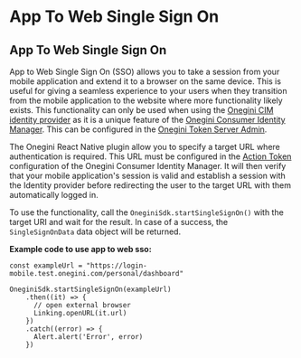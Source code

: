 # App To Web Single Sign On

## App To Web Single Sign On

App to Web Single Sign On (SSO) allows you to take a session from your mobile application and extend it to a browser on the same device. This is useful for giving a seamless experience to your users when they transition from the mobile application to the website where more functionality likely exists. This functionality can only be used when using the [Onegini CIM identity provider](https://docs-single-tenant.onegini.com/msp/stable/token-server/topics/general-app-config/identity-providers/identity-providers.html#configure-a-onegini-cim-identity-provider) as it is a unique feature of the [Onegini Consumer Identity Manager](https://docs-single-tenant.onegini.com/cim/idp/7.35.0/). This can be configured in the [Onegini Token Server Admin](https://docs-single-tenant.onegini.com/msp/stable/token-server/topics/general-app-config/identity-providers/identity-providers.html#configure-a-onegini-cim-identity-provider).

The Onegini React Native plugin allow you to specify a target URL where authentication is required. This URL must be configured in the [Action Token](https://docs-single-tenant.onegini.com/cim/idp/7.35.0/topic-guides/authentication/action-token-login.html) configuration of the Onegini Consumer Identity Manager. It will then verify that your mobile application's session is valid and establish a session with the Identity provider before redirecting the user to the target URL with them automatically logged in.

To use the functionality, call the `OneginiSdk.startSingleSignOn()` with the target URI and wait for the result. In case of a success, the `SingleSignOnData` data object will be returned.

**Example code to use app to web sso:**

```
const exampleUrl = "https://login-mobile.test.onegini.com/personal/dashboard"

OneginiSdk.startSingleSignOn(exampleUrl)
    .then((it) => {
      // open external browser
      Linking.openURL(it.url)
    })
    .catch((error) => {
      Alert.alert('Error', error)
    })
```
